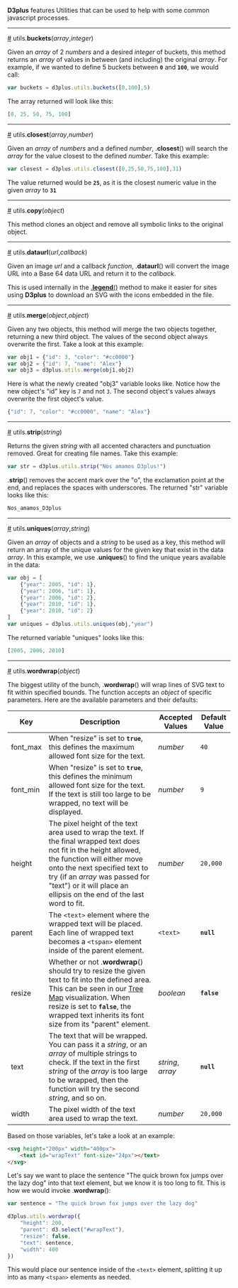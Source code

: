 **D3plus** features Utilities that can be used to help with some common javascript processes.

***

<a name="buckets" href="#wiki-buckets">#</a> utils.**buckets**(*array*,*integer*)

Given an *array* of 2 *numbers* and a desired *integer* of buckets, this method returns an *array* of values in between (and including) the original *array*. For example, if we wanted to define 5 buckets between <code>**0**</code> and <code>**100**</code>, we would call:

```js
var buckets = d3plus.utils.buckets([0,100],5)
```

The array returned will look like this:

```js
[0, 25, 50, 75, 100]
```

***

<a name="closest" href="#wiki-closest">#</a> utils.**closest**(*array*,*number*)

Given an *array* of *numbers* and a defined *number*, .**closest**() will search the *array* for the value closest to the defined *number*. Take this example:

```js
var closest = d3plus.utils.closest([0,25,50,75,100],31)
```

The value returned would be <code>**25**</code>, as it is the closest numeric value in the given *array* to <code>**31**</code>

***

<a name="copy" href="#wiki-copy">#</a> utils.**copy**(*object*)

This method clones an object and remove all symbolic links to the original object.

***

<a name="dataurl" href="#wiki-dataurl">#</a> utils.**dataurl**(*url*,*callback*)

Given an image *url* and a callback *function*, .**dataurl**() will convert the image URL into a Base 64 data URL and return it to the *callback*. 

This is used internally in the [.**legend**()](Visualization-Methods#legend) method to make it easier for sites using **D3plus** to download an SVG with the icons embedded in the file.

***

<a name="merge" href="#wiki-merge">#</a> utils.**merge**(*object*,*object*)

Given any two objects, this method will merge the two objects together, returning a new third object. The values of the second object always overwrite the first. Take a look at this example:

```js
var obj1 = {"id": 3, "color": "#cc0000"}
var obj2 = {"id": 7, "name": "Alex"}
var obj3 = d3plus.utils.merge(obj1,obj2)
```

Here is what the newly created "obj3" variable looks like. Notice how the new object's "id" key is <code>7</code> and not <code>3</code>. The second object's values always overwrite the first object's value.

```js
{"id": 7, "color": "#cc0000", "name": "Alex"}
```

***

<a name="strip" href="#wiki-strip">#</a> utils.**strip**(*string*)

Returns the given *string* with all accented characters and punctuation removed. Great for creating file names. Take this example:

```js
var str = d3plus.utils.strip("Nós amamos D3plus!")
```

.**strip**() removes the accent mark over the "o", the exclamation point at the end, and replaces the spaces with underscores. The returned "str" variable looks like this:

```js
Nos_amamos_D3plus
```

***

<a name="uniques" href="#wiki-uniques">#</a> utils.**uniques**(*array*,*string*)

Given an *array* of objects and a *string* to be used as a key, this method will return an array of the unique values for the given key that exist in the data *array*. In this example, we use  .**uniques**() to find the unique years available in the data:

```js
var obj = [
	{"year": 2005, "id": 1},
	{"year": 2006, "id": 1},
	{"year": 2006, "id": 2},
	{"year": 2010, "id": 1},
	{"year": 2010, "id": 2}
]
var uniques = d3plus.utils.uniques(obj,"year")
```

The returned variable "uniques" looks like this:

```js
[2005, 2006, 2010]
```

***

<a name="wordwrap" href="#wiki-wordwrap">#</a> utils.**wordwrap**(*object*)

The biggest utility of the bunch, .**wordwrap**() will wrap lines of SVG text to fit within specified bounds. The function accepts an *object* of specific parameters. Here are the available parameters and their defaults:

|Key|Description|Accepted Values|Default Value|
|---|---|---|---|
|font_max|When "resize" is set to <code>**true**</code>, this defines the maximum allowed font size for the text.|*number*|<code>40</code>|
|font_min|When "resize" is set to <code>**true**</code>, this defines the minimum allowed font size for the text. If the text is still too large to be wrapped, no text will be displayed.|*number*|<code>9</code>|
|height|The pixel height of the text area used to wrap the text. If the final wrapped text does not fit in the height allowed, the function will either move onto the next specified text to try (if an *array* was passed for "text") or it will place an ellipsis on the end of the last word to fit.|*number*|<code>20,000</code>|
|parent|The <code>&#60;text&#62;</code> element where the wrapped text will be placed. Each line of wrapped text becomes a <code>&#60;tspan&#62;</code> element inside of the parent element.| <code>&#60;text&#62;</code>|<code>**null**</code>|
|resize|Whether or not .**wordwrap**() should try to resize the given text to fit into the defined  area. This can be seen in our [Tree Map](Visualization-Types#tree_map) visualization. When resize is set to <code>**false**</code>, the wrapped text inherits its font size from its "parent"  element.|*boolean*|<code>**false**</code>|
|text|The text that will be wrapped. You can pass it a *string*, or an *array* of multiple strings to check. If the text in the first *string* of the *array* is too large to be wrapped, then the function will try the second *string*, and so on.|*string*, *array*|<code>**null**</code>|
|width|The pixel width of the text area used to wrap the text.|*number*|<code>20,000</code>|

Based on those variables, let's take a look at an example:

```html
<svg height="200px" width="400px">
	<text id="wrapText" font-size="24px"></text>
</svg>
```

Let's say we want to place the sentence "The quick brown fox jumps over the lazy dog" into that text element, but we know it is too long to fit. This is how we would invoke .**wordwrap**():

```js
var sentence = "The quick brown fox jumps over the lazy dog"

d3plus.utils.wordwrap({
	"height": 200,
	"parent": d3.select("#wrapText"),
	"resize": false,
	"text": sentence,
	"width": 400
})
```

This would place our sentence inside of the <code>&#60;text&#62;</code> element, splitting it up into as many <code>&#60;tspan&#62;</code> elements as needed.